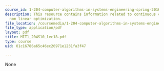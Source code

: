 ```yaml
---
course_id: 1-204-computer-algorithms-in-systems-engineering-spring-2010
description: This resource contains information related to continuous constrained
  non linear optimization.
file_location: /coursemedia/1-204-computer-algorithms-in-systems-engineering-spring-2010/01c16786a65c46ec26971e1231fa3f47_MIT1_204S10_lec18.pdf
file_type: application/pdf
layout: pdf
title: MIT1_204S10_lec18.pdf
type: course
uid: 01c16786a65c46ec26971e1231fa3f47

---
```

None